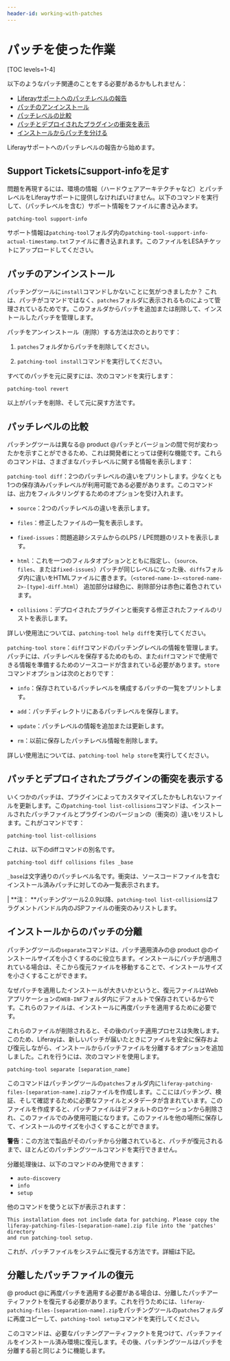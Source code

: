```yaml
---
header-id: working-with-patches
---
```


# パッチを使った作業

[TOC levels=1-4]

以下のようなパッチ関連のことをする必要があるかもしれません：

- [
Liferayサポートへのパッチレベルの報告](#including-support-info-in-support-tickets)
- [パッチのアンインストール](#uninstalling-patches)
- [パッチレベルの比較](#comparing-patch-levels)
- [パッチとデプロイされたプラグインの衝突を表示](#list-collisions)
- [インストールからパッチを分ける](#separating-patches-from-the-installation)

Liferayサポートへのパッチレベルの報告から始めます。

## Support Ticketsにsupport-infoを足す

問題を再現するには、環境の情報（ハードウェアアーキテクチャなど）とパッチレベルをLiferayサポートに提供しなければいけません。以下のコマンドを実行して、（パッチレベルを含む）サポート情報をファイルに書き込みます。



    patching-tool support-info

サポート情報は`patching-tool`フォルダ内の`patching-tool-support-info-actual-timestamp.txt`ファイルに書き込まれます。このファイルをLESAチケットにアップロードしてください。

## パッチのアンインストール

パッチングツールに`install`コマンドしかないことに気がつきましたか？
これは、パッチがコマンドではなく、`patches`フォルダに表示されるものによって管理されているためです。このフォルダからパッチを追加または削除して、インストールしたパッチを管理します。



パッチをアンインストール（削除）する方法は次のとおりです：



1. `patches`フォルダからパッチを削除してください。



2. `patching-tool install`コマンドを実行してください。



すべてのパッチを元に戻すには、次のコマンドを実行します：



    patching-tool revert

以上がパッチを削除、そして元に戻す方法です。

## パッチレベルの比較

パッチングツールは異なる@ product @パッチとバージョンの間で何が変わったかを示すことができるため、これは開発者にとっては便利な機能です。これらのコマンドは、さまざまなパッチレベルに関する情報を表示します：

`patching-tool diff`：2つのパッチレベルの違いをプリントします。少なくとも1つの保存済みパッチレベルが利用可能である必要があります。このコマンドは、出力をフィルタリングするためのオプションを受け入れます。

- `source`：2つのパッチレベルの違いを表示します。

- `files`：修正したファイルの一覧を表示します。

- `fixed-issues`：問題追跡システムからのLPS / LPE問題のリストを表示します。

- `html`：これを一つのフィルタオプションとともに指定し、（`source`、 `files`、または`fixed-issues`）パッチが同じレベルになった後、`diffs`フォルダ内に違いをHTMLファイルに書きます。（`<stored-name-1>-<stored-name-2>-[type]-diff.html`）
追加部分は緑色に、削除部分は赤色に着色されています。

- `collisions`：デプロイされたプラグインと衝突する修正されたファイルのリストを表示します。


詳しい使用法については、`patching-tool help diff`を実行してください。



`patching-tool store`：`diff`コマンドのパッチングレベルの情報を管理します。パッチには、パッチレベルを保存するためのもの、また`diff`コマンドで使用できる情報を準備するためのソースコードが含まれている必要があります。`store`コマンドオプションは次のとおりです：



- `info`：保存されているパッチレベルを構成するパッチの一覧をプリントします。

- `add`：パッチディレクトリにあるパッチレベルを保存します。

- `update`：パッチレベルの情報を追加または更新します。

- `rm`：以前に保存したパッチレベル情報を削除します。


詳しい使用法については、`patching-tool help store`を実行してください。

## パッチとデプロイされたプラグインの衝突を表示する

いくつかのパッチは、プラグインによってカスタマイズしたかもしれないファイルを更新します。この`patching-tool list-collisions`コマンドは、インストールされたパッチファイルとプラグインのバージョンの（衝突の）違いをリストします。これがコマンドです：


    patching-tool list-collisions

これは、以下のdiffコマンドの別名です。



    patching-tool diff collisions files _base

`_base`は文字通りのパッチレベル名です。衝突は、ソースコードファイルを含むインストール済みパッチに対してのみ一覧表示されます。



| **注： **パッチングツール2.0.9以降、`patching-tool list-collisions`はフラグメントバンドル内のJSPファイルの衝突のみリストします。

## インストールからのパッチの分離

パッチングツールの`separate`コマンドは、パッチ適用済みの@ product @のインストールサイズを小さくするのに役立ちます。インストールにパッチが適用されている場合は、そこから復元ファイルを移動することで、インストールサイズを小さくすることができます。



なぜパッチを適用したインストールが大きいかというと、復元ファイルはWebアプリケーションの`WEB-INF`フォルダ内にデフォルトで保存されているからです。これらのファイルは、インストールに再度パッチを適用するために必要です。



これらのファイルが削除されると、その後のパッチ適用プロセスは失敗します。このため、Liferayは、新しいパッチが届いたときにファイルを安全に保存および復元しながら、インストールからパッチファイルを分離するオプションを追加しました。これを行うには、次のコマンドを使用します。

    patching-tool separate [separation_name]

このコマンドはパッチングツールの`patches`フォルダ内に`liferay-patching-files-[separation-name].zip`ファイルを作成します。ここにはパッチング、検証、そして確認するために必要なファイルとメタデータが含まれています。このファイルを作成すると、パッチファイルはデフォルトのロケーションから削除され、このファイルでのみ使用可能になります。このファイルを他の場所に保存して、インストールのサイズを小さくすることができます。



**警告**：この方法で製品がそのパッチから分離されていると、パッチが復元されるまで、ほとんどのパッチングツールコマンドを実行できません。



分離処理後は、以下のコマンドのみ使用できます：

- `auto-discovery`
- `info`
- `setup`

他のコマンドを使うと以下が表示されます：

    This installation does not include data for patching. Please copy the
    liferay-patching-files-[separation-name].zip file into the 'patches' directory
    and run patching-tool setup.

これが、パッチファイルをシステムに復元する方法です。詳細は下記。

## 分離したパッチファイルの復元

@ product @に再度パッチを適用する必要がある場合は、分離したパッチアーティファクトを復元する必要があります。これを行うためには、`liferay-patching-files-[separation-name].zip`をパッチングツールの`patches`フォルダに再度コピーして、`patching-tool setup`コマンドを実行してください。



このコマンドは、必要なパッチングアーティファクトを見つけて、パッチファイルをインストール済み環境に復元します。その後、パッチングツールはパッチを分離する前と同じように機能します。
